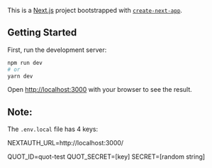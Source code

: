This is a [Next.js](https://nextjs.org/) project bootstrapped with [`create-next-app`](https://github.com/vercel/next.js/tree/canary/packages/create-next-app).

## Getting Started

First, run the development server:

```bash
npm run dev
# or
yarn dev
```

Open [http://localhost:3000](http://localhost:3000) with your browser to see the result.


## Note:

The `.env.local` file has 4 keys:

NEXTAUTH_URL=http://localhost:3000/

QUOT_ID=quot-test
QUOT_SECRET=[key]
SECRET=[random string]
